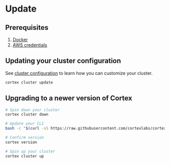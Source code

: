 # Update

## Prerequisites

1. [Docker](https://docs.docker.com/install)
2. [AWS credentials](aws.md)

## Updating your cluster configuration

See [cluster configuration](config.md) to learn how you can customize your cluster.

```bash
cortex cluster update
```

## Upgrading to a newer version of Cortex

<!-- CORTEX_VERSION_MINOR -->

```bash
# Spin down your cluster
cortex cluster down

# Update your CLI
bash -c "$(curl -sS https://raw.githubusercontent.com/cortexlabs/cortex/0.10/get-cli.sh)"

# Confirm version
cortex version

# Spin up your cluster
cortex cluster up
```
